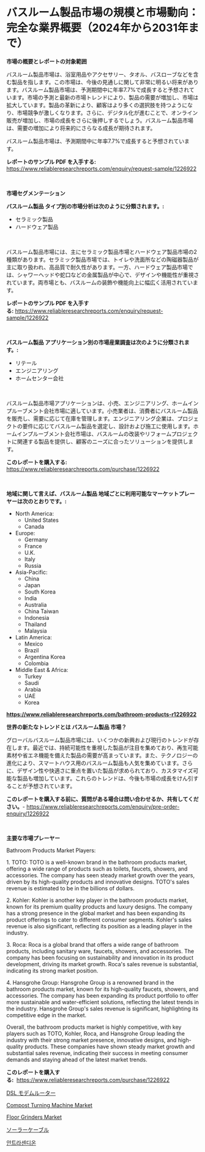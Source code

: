 <p><h1>バスルーム製品市場の規模と市場動向：完全な業界概要（2024年から2031年まで）</h1></p><p><strong>市場の概要とレポートの対象範囲</strong></p>
<p><p>バスルーム製品市場は、浴室用品やアクセサリー、タオル、バスローブなどを含む製品を指します。この市場は、今後の見通しに関して非常に明るい将来があります。バスルーム製品市場は、予測期間中に年率7.7%で成長すると予想されています。市場の予測と最新の市場トレンドにより、製品の需要が増加し、市場は拡大しています。製品の革新により、顧客はより多くの選択肢を持つようになり、市場競争が激しくなります。さらに、デジタル化が進むことで、オンライン販売が増加し、市場の成長をさらに後押しするでしょう。バスルーム製品市場は、需要の増加により将来的にさらなる成長が期待されます。</p><p>バスルーム製品市場は、予測期間中に年率7.7%で成長すると予想されています。</p></p>
<p><strong>レポートのサンプル PDF を入手する:</strong> <a href="https://www.reliableresearchreports.com/enquiry/request-sample/1226922">https://www.reliableresearchreports.com/enquiry/request-sample/1226922</a></p>
<p>&nbsp;</p>
<p><strong>市場セグメンテーション</strong></p>
<p><strong>バスルーム製品 タイプ別の市場分析は次のように分類されます。:</strong></p>
<p><ul><li>セラミック製品</li><li>ハードウェア製品</li></ul></p>
<p>&nbsp;</p>
<p><p>バスルーム製品市場には、主にセラミック製品市場とハードウェア製品市場の2種類があります。セラミック製品市場では、トイレや洗面所などの陶磁器製品が主に取り扱われ、高品質で耐久性があります。一方、ハードウェア製品市場では、シャワーヘッドや蛇口などの金属製品が中心で、デザインや機能性が重視されています。両市場とも、バスルームの装飾や機能向上に幅広く活用されています。</p></p>
<p><strong>レポートのサンプル PDF を入手する:</strong>&nbsp;<a href="https://www.reliableresearchreports.com/enquiry/request-sample/1226922">https://www.reliableresearchreports.com/enquiry/request-sample/1226922</a></p>
<p>&nbsp;</p>
<p><strong> バスルーム製品 アプリケーション別の市場産業調査は次のように分類されます。:</strong></p>
<p><ul><li>リテール</li><li>エンジニアリング</li><li>ホームセンター会社</li></ul></p>
<p>&nbsp;</p>
<p><p>バスルーム製品市場アプリケーションは、小売、エンジニアリング、ホームインプルーブメント会社市場に適しています。小売業者は、消費者にバスルーム製品を販売し、需要に応じて在庫を管理します。エンジニアリング企業は、プロジェクトの要件に応じてバスルーム製品を選定し、設計および施工に使用します。ホームインプルーブメント会社市場は、バスルームの改装やリフォームプロジェクトに関連する製品を提供し、顧客のニーズに合ったソリューションを提供します。</p></p>
<p><strong>このレポートを購入する:</strong>&nbsp; <a href="https://www.reliableresearchreports.com/purchase/1226922">https://www.reliableresearchreports.com/purchase/1226922</a></p>
<p>&nbsp;</p>
<p><strong>地域に関して言えば、バスルーム製品 地域ごとに利用可能なマーケットプレーヤーは次のとおりです。:</strong></p>
<p><ul>
    <li>
        North America:
        <ul>
            <li>United States</li>
            <li>Canada</li>
        </ul>
    </li>
    <li>
        Europe:
        <ul>
            <li>Germany</li>
            <li>France</li>
            <li>U.K.</li>
            <li>Italy</li>
            <li>Russia</li>
        </ul>
    </li>
    <li>
        Asia-Pacific:
        <ul>
            <li>China</li>
            <li>Japan</li>
            <li>South Korea</li>
            <li>India</li>
            <li>Australia</li>
            <li>China Taiwan</li>
            <li>Indonesia</li>
            <li>Thailand</li>
            <li>Malaysia</li>
        </ul>
    </li>
    <li>
        Latin America:
        <ul>
            <li>Mexico</li>
            <li>Brazil</li>
            <li>Argentina Korea</li>
            <li>Colombia</li>
        </ul>
    </li>
    <li>
        Middle East & Africa:
        <ul>
            <li>Turkey</li>
            <li>Saudi</li>
            <li>Arabia</li>
            <li>UAE</li>
            <li>Korea</li>
        </ul>
    </li>
    </ul></p>
<p><strong><a href="https://www.reliableresearchreports.com/bathroom-products-r1226922">https://www.reliableresearchreports.com/bathroom-products-r1226922</a></strong>&nbsp;</p>
<p><strong>世界の新たなトレンドとは バスルーム製品 市場？</strong></p>
<p><p>グローバルバスルーム製品市場には、いくつかの新興および現行のトレンドが存在します。最近では、持続可能性を重視した製品が注目を集めており、再生可能素材や省エネ機能を備えた製品の需要が高まっています。また、テクノロジーの進化により、スマートハウス用のバスルーム製品も人気を集めています。さらに、デザイン性や快適さに重点を置いた製品が求められており、カスタマイズ可能な製品も増加しています。これらのトレンドは、今後も市場の成長をけん引することが予想されています。</p></p>
<p><strong>このレポートを購入する前に、質問がある場合は問い合わせるか、共有してください。</strong>- <a href="https://www.reliableresearchreports.com/enquiry/pre-order-enquiry/1226922">https://www.reliableresearchreports.com/enquiry/pre-order-enquiry/1226922</a></p>
<p>&nbsp;</p>
<p><strong>主要な市場プレーヤー</strong></p>
<p><p>Bathroom Products Market Players:</p><p>1. TOTO: TOTO is a well-known brand in the bathroom products market, offering a wide range of products such as toilets, faucets, showers, and accessories. The company has seen steady market growth over the years, driven by its high-quality products and innovative designs. TOTO's sales revenue is estimated to be in the billions of dollars.</p><p>2. Kohler: Kohler is another key player in the bathroom products market, known for its premium quality products and luxury designs. The company has a strong presence in the global market and has been expanding its product offerings to cater to different consumer segments. Kohler's sales revenue is also significant, reflecting its position as a leading player in the industry.</p><p>3. Roca: Roca is a global brand that offers a wide range of bathroom products, including sanitary ware, faucets, showers, and accessories. The company has been focusing on sustainability and innovation in its product development, driving its market growth. Roca's sales revenue is substantial, indicating its strong market position.</p><p>4. Hansgrohe Group: Hansgrohe Group is a renowned brand in the bathroom products market, known for its high-quality faucets, showers, and accessories. The company has been expanding its product portfolio to offer more sustainable and water-efficient solutions, reflecting the latest trends in the industry. Hansgrohe Group's sales revenue is significant, highlighting its competitive edge in the market.</p><p>Overall, the bathroom products market is highly competitive, with key players such as TOTO, Kohler, Roca, and Hansgrohe Group leading the industry with their strong market presence, innovative designs, and high-quality products. These companies have shown steady market growth and substantial sales revenue, indicating their success in meeting consumer demands and staying ahead of the latest market trends.</p></p>
<p><strong>このレポートを購入する:</strong>&nbsp;&nbsp;<a href="https://www.reliableresearchreports.com/purchase/1226922">https://www.reliableresearchreports.com/purchase/1226922</a></p>
<p><p><a href="https://medium.com/@amal.rattrout/dsl%E3%83%A2%E3%83%87%E3%83%A0%E3%83%AB%E3%83%BC%E3%82%BF%E3%83%BC%E5%B8%82%E5%A0%B4-%E5%B8%82%E5%A0%B4cagr-%E5%B8%82%E5%A0%B4%E5%8B%95%E5%90%91-%E3%81%8A%E3%82%88%E3%81%B3%E6%88%90%E9%95%B7%E6%88%A6%E7%95%A5%E3%81%AB%E5%AF%BE%E3%81%99%E3%82%8B%E6%B4%9E%E5%AF%9F-33e6062f7c4a">DSL モデムルーター</a></p><p><a href="https://medium.com/@hannah.forsyth9786/compost-turning-machine-market-comprehensive-assessment-by-type-application-and-geography-d81e7ba9b8ae">Compost Turning Machine Market</a></p><p><a href="https://github.com/AKSHATREPORTPRIME/Market-Research-Report-List-4/blob/main/floor-grinders-market.md">Floor Grinders Market</a></p><p><a href="https://medium.com/@ashleyivingston5656/2024%E5%B9%B4%E3%81%8B%E3%82%892031%E5%B9%B4%E3%81%BE%E3%81%A7%E3%81%AE%E6%9C%9F%E9%96%93%E3%81%AB%E4%BA%88%E6%B8%AC%E3%81%95%E3%82%8C%E3%81%9F%E3%82%BD%E3%83%BC%E3%83%A9%E3%83%BC%E3%82%B1%E3%83%BC%E3%83%96%E3%83%AB%E5%B8%82%E5%A0%B4%E3%81%AE%E5%88%86%E6%9E%90%E3%81%A8%E8%A6%8F%E6%A8%A1-976b079f52df">ソーラーケーブル</a></p><p><a href="https://medium.com/@travisohan56562023/2024%EB%85%84%EB%B6%80%ED%84%B0-2031%EB%85%84%EA%B9%8C%EC%A7%80-%EC%98%88%EC%83%81%EB%90%9C-%EC%95%A4%ED%8A%B8%EB%9D%BC%EC%84%B8%EB%85%B8%EC%97%BC%EC%8B%9C%EC%9E%A5-%EB%B6%84%EC%84%9D-%EB%B0%8F-%EA%B7%9C%EB%AA%A8-%EC%98%88%EC%B8%A1-6e85d39bfa3f">안트라센디온</a></p></p>